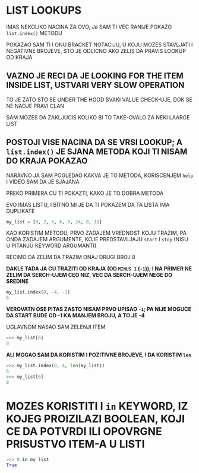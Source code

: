 # LIST LOOKUPS

IMAS NEKOLIKO NACINA ZA OVO, Ja SAM TI VEC RANIJE POKAZO `list.index()` METODU

POKAZAO SAM TI I ONU BRACKET NOTACIJU, U KOJU MOZES STAVLJATI I NEGATIVNE BROJEVE, STO JE ODLICNO AKO ZELIS DA PRAVIS LOOKUP OD KRAJA

## VAZNO JE RECI DA JE LOOKING FOR THE ITEM INSIDE LIST, USTVARI VERY SLOW OPERATION

TO JE ZATO STO SE UNDER THE HOOD SVAKI VALUE CHECK-UJE, DOK SE NE NADJE PRAVI CLAN

SAM MOZES DA ZAKLJUCIS KOLIKO BI TO TAKE-OVALO ZA NEKI LAARGE LIST

## POSTOJI VISE NACINA DA SE VRSI LOOKUP; A `list.index()` JE SJANA METODA KOJI TI NISAM DO KRAJA POKAZAO

NARAVNO JA SAM POGLEDAO KAKVA JE TO METODA, KORISCENJEM `help` I VIDEO SAM DA JE SJAJANA

PREKO PRIMERA CU TI POKAZTI, KAKO JE TO DOBRA METODA

EVO IMAS LISTU, I BITNO MI JE DA TI POKAZEM DA TA LISTA IMA DUPLIKATE

```py
my_list = [8, 2, 5, 6, 9, 24, 8, 10]
```

KAD KORISTIM METODU, PRVO ZADAJEM VREDNOST KOJU TRAZIM, PA ONDA ZADAJEM ARGUMENTE, KOJE PREDSTAVLJAJU `start` I `stop` (NISU U PITANJU KEYWORD ARGUMANTI)

RECIMO DA ZELIM DA TRAZIM ONAJ DRUGI BROJ 8

**DAKLE TADA JA CU TRAZITI OD KRAJA (OD `MINUS 1` (`-1`)); I NA PRIMER NE ZELIM DA SERCH-UJEM CEO NIZ, VEC DA SERCH-UJEM NEGE DO SREDINE**

```py
my_list.index(8, -4, -1)
6
```

**VEROVATN OSE PITAS ZASTO NISAM PRVO UPISAO `-1`; PA NIJE MOGUCE DA START BUDE OD -1 KA MANJEM BROJU, A TO JE -4**

UGLAVNOM NASAO SAM ZELENJI ITEM

```py
>>> my_list[6]
8
```

**ALI MOGAO SAM DA KORISTIM I POZITIVNE BROJEVE, I DA KORISTIM `len`**

```py
>>> my_list.index(8, 4, len(my_list))
6
>>> my_list[6]
8
```

# MOZES KORISTITI I `in` KEYWORD, IZ KOJEG PROIZILAZI BOOLEAN, KOJI CE DA POTVRDI ILI OPOVRGNE PRISUSTVO ITEM-A U LISTI

```py
>>> 8 in my_list
True
```




